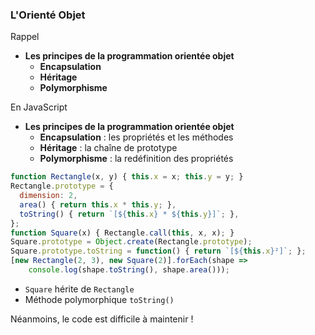 ### L'Orienté Objet

<div class="r-stack">

<div class="fragment fade-out" data-fragment-index="1" style="margin: inherit">

Rappel
* **Les principes de la programmation orientée objet**
  * **Encapsulation**
  * **Héritage**
  * **Polymorphisme**

</div>

<div class="fragment fade-in-then-out" data-fragment-index="1" style="margin: inherit">

En JavaScript
* **Les principes de la programmation orientée objet**
  * **Encapsulation** : les propriétés et les méthodes 
  * **Héritage** : la chaîne de prototype
  * **Polymorphisme** : la redéfinition des propriétés
</div>

<div class="fragment fade-in" data-fragment-index="2">


```javascript []
function Rectangle(x, y) { this.x = x; this.y = y; }
Rectangle.prototype = {
  dimension: 2,
  area() { return this.x * this.y; },
  toString() { return `[${this.x} * ${this.y}]`; },
};
function Square(x) { Rectangle.call(this, x, x); }
Square.prototype = Object.create(Rectangle.prototype);
Square.prototype.toString = function() { return `[${this.x}²]`; };
[new Rectangle(2, 3), new Square(2)].forEach(shape =>
    console.log(shape.toString(), shape.area()));
```

<div class="r-stack">
<div class="fragment fade-out" data-fragment-index="3">

* `Square` hérite de `Rectangle`
* Méthode polymorphique `toString()`

</div>
<div class="fragment fade-in" data-fragment-index="3">
Néanmoins, le code est difficile à maintenir !
</div>
</div>
</div>

</div>
